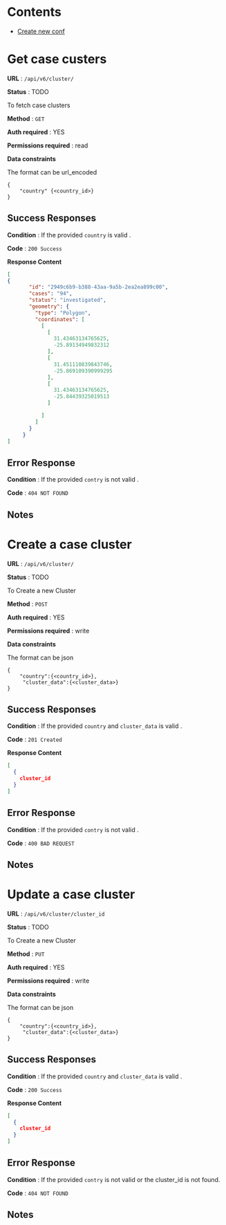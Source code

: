 # Contents

- [Create new conf](#create-new-config)

# Get case custers

**URL** : `/api/v6/cluster/`

**Status** : TODO

To fetch case clusters

**Method** : `GET`

**Auth required** : YES

**Permissions required** : read

**Data constraints**

The format can be url_encoded

```
{
    "country" {<country_id>}
}
```

## Success Responses

**Condition** : If the provided `country` is valid .

**Code** : `200 Success`

**Response Content** 

```json
[
{
       "id": "2949c6b9-b388-43aa-9a5b-2ea2ea899c00",
       "cases": "94",
       "status": "investigated",
       "geometry": {
         "type": "Polygon",
         "coordinates": [
           [
             [
               31.43463134765625,
               -25.89134949832312
             ],
             [
               31.451110839843746,
               -25.869109390999295
             ],
             [
               31.43463134765625,
               -25.84439325019513
             ]

           ]
         ]
       }
     }
]
```

## Error Response

**Condition** : If the provided `contry` is not valid .

**Code** : `404 NOT FOUND`

## Notes

# Create a case cluster

**URL** : `/api/v6/cluster/`

**Status** : TODO

To Create a new Cluster

**Method** : `POST`

**Auth required** : YES

**Permissions required** : write

**Data constraints**

The format can be json

```
{
    "country":{<country_id>},
     "cluster_data":{<cluster_data>}    
}
```

## Success Responses

**Condition** : If the provided `country`  and `cluster_data` is valid .

**Code** : `201 Created`

**Response Content** 

```json
[
  {
    cluster_id
  }
]
```

## Error Response

**Condition** : If the provided `contry` is not valid .

**Code** : `400 BAD REQUEST`

## Notes

# Update a case cluster

**URL** : `/api/v6/cluster/cluster_id`

**Status** : TODO

To Create a new Cluster

**Method** : `PUT`

**Auth required** : YES

**Permissions required** : write

**Data constraints**

The format can be json

```
{
    "country":{<country_id>},
     "cluster_data":{<cluster_data>}    
}
```

## Success Responses

**Condition** : If the provided `country`  and `cluster_data` is valid .

**Code** : `200 Success`

**Response Content** 

```json
[
  {
    cluster_id
  }
]
```

## Error Response

**Condition** : If the provided `contry` is not valid or the cluster_id is not found.

**Code** : `404 NOT FOUND`

## Notes
